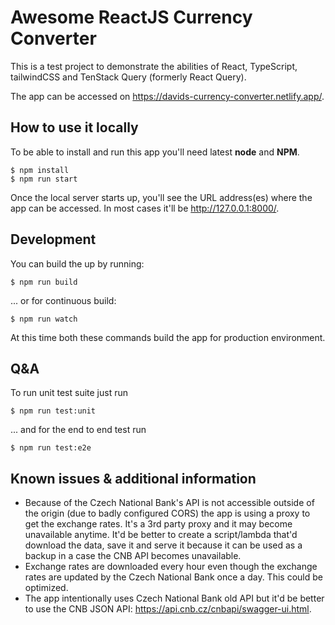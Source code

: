 # Awesome ReactJS Currency Converter

This is a test project to demonstrate the abilities of React, TypeScript, tailwindCSS and TenStack Query (formerly React Query).

The app can be accessed on https://davids-currency-converter.netlify.app/.

## How to use it locally
To be able to install and run this app you'll need latest **node** and **NPM**.

```shell
$ npm install
$ npm run start
```

Once the local server starts up, you'll see the URL address(es) where the app can be accessed. In most cases it'll be http://127.0.0.1:8000/.

## Development
You can build the up by running:

```shell
$ npm run build
```

... or for continuous build:

```shell
$ npm run watch
```

At this time both these commands build the app for production environment.

## Q&A
To run unit test suite just run

```shell
$ npm run test:unit
```

... and for the end to end test run

```shell
$ npm run test:e2e
```

## Known issues & additional information
* Because of the Czech National Bank's API is not accessible outside of the origin (due to badly configured CORS) the app is using a proxy to get the exchange rates.
It's a 3rd party proxy and it may become unavailable anytime.
It'd be better to create a script/lambda that'd download the data, save it and serve it because it can be used as a backup in a case the CNB API becomes unavailable.
* Exchange rates are downloaded every hour even though the exchange rates are updated by the Czech National Bank once a day. This could be optimized.
* The app intentionally uses Czech National Bank old API but it'd be better to use the CNB JSON API: https://api.cnb.cz/cnbapi/swagger-ui.html.
